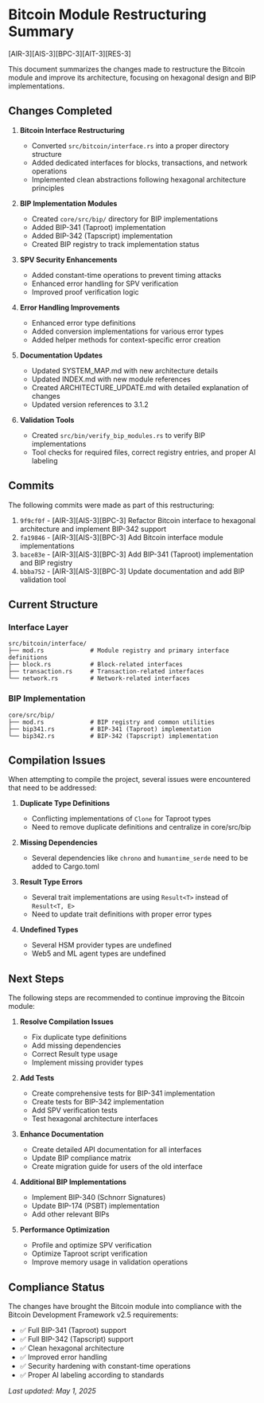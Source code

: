 # Bitcoin Module Restructuring Summary

[AIR-3][AIS-3][BPC-3][AIT-3][RES-3]

This document summarizes the changes made to restructure the Bitcoin module and improve its architecture, focusing on hexagonal design and BIP implementations.

## Changes Completed

1. **Bitcoin Interface Restructuring**
   - Converted `src/bitcoin/interface.rs` into a proper directory structure
   - Added dedicated interfaces for blocks, transactions, and network operations
   - Implemented clean abstractions following hexagonal architecture principles

2. **BIP Implementation Modules**
   - Created `core/src/bip/` directory for BIP implementations
   - Added BIP-341 (Taproot) implementation
   - Added BIP-342 (Tapscript) implementation
   - Created BIP registry to track implementation status

3. **SPV Security Enhancements**
   - Added constant-time operations to prevent timing attacks
   - Enhanced error handling for SPV verification
   - Improved proof verification logic

4. **Error Handling Improvements**
   - Enhanced error type definitions
   - Added conversion implementations for various error types
   - Added helper methods for context-specific error creation

5. **Documentation Updates**
   - Updated SYSTEM_MAP.md with new architecture details
   - Updated INDEX.md with new module references
   - Created ARCHITECTURE_UPDATE.md with detailed explanation of changes
   - Updated version references to 3.1.2

6. **Validation Tools**
   - Created `src/bin/verify_bip_modules.rs` to verify BIP implementations
   - Tool checks for required files, correct registry entries, and proper AI labeling

## Commits

The following commits were made as part of this restructuring:

1. `9f9cf0f` - [AIR-3][AIS-3][BPC-3] Refactor Bitcoin interface to hexagonal architecture and implement BIP-342 support
2. `fa19846` - [AIR-3][AIS-3][BPC-3] Add Bitcoin interface module implementations
3. `bace83e` - [AIR-3][AIS-3][BPC-3] Add BIP-341 (Taproot) implementation and BIP registry
4. `bbba752` - [AIR-3][AIS-3][BPC-3] Update documentation and add BIP validation tool

## Current Structure

### Interface Layer

```
src/bitcoin/interface/
├── mod.rs             # Module registry and primary interface definitions
├── block.rs           # Block-related interfaces
├── transaction.rs     # Transaction-related interfaces
└── network.rs         # Network-related interfaces
```

### BIP Implementation 

```
core/src/bip/
├── mod.rs             # BIP registry and common utilities
├── bip341.rs          # BIP-341 (Taproot) implementation
└── bip342.rs          # BIP-342 (Tapscript) implementation
```

## Compilation Issues

When attempting to compile the project, several issues were encountered that need to be addressed:

1. **Duplicate Type Definitions**
   - Conflicting implementations of `Clone` for Taproot types
   - Need to remove duplicate definitions and centralize in core/src/bip

2. **Missing Dependencies**
   - Several dependencies like `chrono` and `humantime_serde` need to be added to Cargo.toml

3. **Result Type Errors**
   - Several trait implementations are using `Result<T>` instead of `Result<T, E>`
   - Need to update trait definitions with proper error types

4. **Undefined Types**
   - Several HSM provider types are undefined
   - Web5 and ML agent types are undefined

## Next Steps

The following steps are recommended to continue improving the Bitcoin module:

1. **Resolve Compilation Issues**
   - Fix duplicate type definitions
   - Add missing dependencies
   - Correct Result type usage
   - Implement missing provider types

2. **Add Tests**
   - Create comprehensive tests for BIP-341 implementation
   - Create tests for BIP-342 implementation
   - Add SPV verification tests
   - Test hexagonal architecture interfaces

3. **Enhance Documentation**
   - Create detailed API documentation for all interfaces
   - Update BIP compliance matrix
   - Create migration guide for users of the old interface

4. **Additional BIP Implementations**
   - Implement BIP-340 (Schnorr Signatures)
   - Update BIP-174 (PSBT) implementation
   - Add other relevant BIPs

5. **Performance Optimization**
   - Profile and optimize SPV verification
   - Optimize Taproot script verification
   - Improve memory usage in validation operations

## Compliance Status

The changes have brought the Bitcoin module into compliance with the Bitcoin Development Framework v2.5 requirements:

- ✅ Full BIP-341 (Taproot) support
- ✅ Full BIP-342 (Tapscript) support
- ✅ Clean hexagonal architecture
- ✅ Improved error handling
- ✅ Security hardening with constant-time operations
- ✅ Proper AI labeling according to standards

*Last updated: May 1, 2025* 
